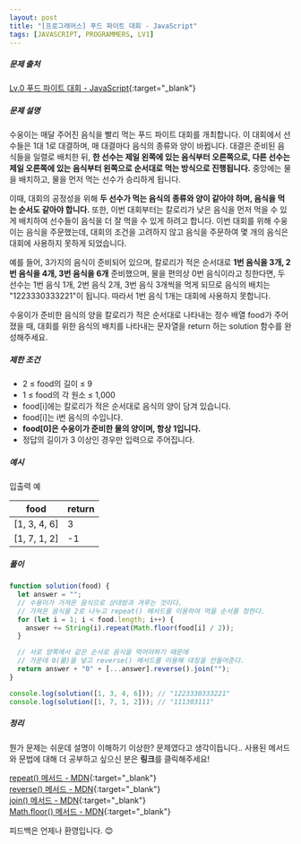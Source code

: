 ```yaml
---
layout: post
title: "[프로그래머스] 푸드 파이트 대회 - JavaScript"
tags: [JAVASCRIPT, PROGRAMMERS, LV1]
---
```


##### 문제 출처

[Lv.0 푸드 파이트 대회 - JavaScript](https://school.programmers.co.kr/learn/courses/30/lessons/134240?language=javascript){:target="\_blank"}

##### 문제 설명

수웅이는 매달 주어진 음식을 빨리 먹는 푸드 파이트 대회를 개최합니다. 이 대회에서 선수들은 1대 1로 대결하며, 매 대결마다 음식의 종류와 양이 바뀝니다. 대결은 준비된 음식들을 일렬로 배치한 뒤, **한 선수는 제일 왼쪽에 있는 음식부터 오른쪽으로, 다른 선수는 제일 오른쪽에 있는 음식부터 왼쪽으로 순서대로 먹는 방식으로 진행됩니다.** 중앙에는 물을 배치하고, 물을 먼저 먹는 선수가 승리하게 됩니다.

이때, 대회의 공정성을 위해 **두 선수가 먹는 음식의 종류와 양이 같아야 하며, 음식을 먹는 순서도 같아야 합니다.** 또한, 이번 대회부터는 칼로리가 낮은 음식을 먼저 먹을 수 있게 배치하여 선수들이 음식을 더 잘 먹을 수 있게 하려고 합니다. 이번 대회를 위해 수웅이는 음식을 주문했는데, 대회의 조건을 고려하지 않고 음식을 주문하여 몇 개의 음식은 대회에 사용하지 못하게 되었습니다.

예를 들어, 3가지의 음식이 준비되어 있으며, 칼로리가 적은 순서대로 **1번 음식을 3개, 2번 음식을 4개, 3번 음식을 6개** 준비했으며, 물을 편의상 0번 음식이라고 칭한다면, 두 선수는 1번 음식 1개, 2번 음식 2개, 3번 음식 3개씩을 먹게 되므로 음식의 배치는 "1223330333221"이 됩니다. 따라서 1번 음식 1개는 대회에 사용하지 못합니다.

수웅이가 준비한 음식의 양을 칼로리가 적은 순서대로 나타내는 정수 배열 food가 주어졌을 때, 대회를 위한 음식의 배치를 나타내는 문자열을 return 하는 solution 함수를 완성해주세요.

##### 제한 조건

- 2 ≤ food의 길이 ≤ 9
- 1 ≤ food의 각 원소 ≤ 1,000
- food[i]에는 칼로리가 적은 순서대로 음식의 양이 담겨 있습니다.
- food[i]는 i번 음식의 수입니다.
- **food[0]은 수웅이가 준비한 물의 양이며, 항상 1입니다.**
- 정답의 길이가 3 이상인 경우만 입력으로 주어집니다.

##### 예시

입출력 예

| food         | return |
| ------------ | ------ |
| [1, 3, 4, 6] | 3      |
| [1, 7, 1, 2] | -1     |

##### 풀이

```javascript
function solution(food) {
  let answer = "";
  // 수용이가 가져온 음식으로 상대방과 겨루는 것이다.
  // 가져온 음식을 2로 나누고 repeat() 메서드를 이용하여 먹을 순서를 정한다.
  for (let i = 1; i < food.length; i++) {
    answer += String(i).repeat(Math.floor(food[i] / 2));
  }

  // 서로 양쪽에서 같은 순서로 음식을 먹어야하기 때문에
  // 가운데 0(물)을 넣고 reverse() 메서드를 이용해 대칭을 만들어준다.
  return answer + "0" + [...answer].reverse().join("");
}

console.log(solution([1, 3, 4, 6])); // "1223330333221"
console.log(solution([1, 7, 1, 2])); // "111303111"
```

##### 정리

뭔가 문제는 쉬운데 설명이 이해하기 이상한? 문제였다고 생각이듭니다.. 
사용된 메서드와 문법에 대해 더 공부하고 싶으신 분은 **링크**를 클릭해주세요!

[repeat() 메서드 - MDN](https://developer.mozilla.org/en-US/docs/Web/JavaScript/Reference/Global_Objects/String/repeat){:target="\_blank"}<br />
[reverse() 메서드 - MDN](https://developer.mozilla.org/ko/docs/Web/JavaScript/Reference/Global_Objects/Array/reverse){:target="\_blank"}<br />
[join() 메서드 - MDN](https://developer.mozilla.org/ko/docs/Web/JavaScript/Reference/Global_Objects/Array/join){:target="\_blank"}<br />
[Math.floor() 메서드 - MDN](https://developer.mozilla.org/ko/docs/Web/JavaScript/Reference/Global_Objects/Math/floor){:target="\_blank"}<br />

피드백은 언제나 환영입니다. 😊
